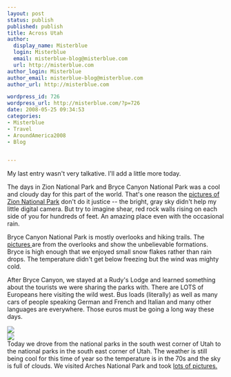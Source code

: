 ```yaml
---
layout: post
status: publish
published: publish
title: Across Utah
author:
  display_name: Misterblue
  login: Misterblue
  email: misterblue-blog@misterblue.com
  url: http://misterblue.com
author_login: Misterblue
author_email: misterblue-blog@misterblue.com
author_url: http://misterblue.com

wordpress_id: 726
wordpress_url: http://misterblue.com/?p=726
date: 2008-05-25 09:34:53
categories:
- Misterblue
- Travel
- AroundAmerica2008
- Blog


---
```

My last entry wasn't very talkative. I'll add a little more today.
<p>
The days in Zion National Park and Bryce Canyon National Park was a cool and cloudy day for this part of the world. That's one reason the <a href="http://pics.misterblue.com/v/20080500-Trip/20080524-Zion/">pictures of Zion National Park</a> don't do it justice -- the bright, gray sky didn't help my little digital camera.  But try to imagine shear, red rock walls rising on each side of you for hundreds of feet. An amazing place even with the occasional rain.
</p>
<p>
Bryce Canyon National Park is mostly overlooks and hiking trails. The <a href="http://pics.misterblue.com/v/20080500-Trip/20080524-Bryce/">pictures </a>are from the overlooks and show the unbelievable formations. Bryce is high enough that we enjoyed small snow flakes rather than rain drops. The temperature didn't get below freezing but the wind was mighty cold.
</p>
<p>
After Bryce Canyon, we stayed at a Rudy's Lodge and learned something about the tourists we were sharing the parks with. There are LOTS of Europeans here visiting the wild west. Bus loads (literally) as well as many cars of people speaking German and French and Italian and many other languages are everywhere. Those euros must be going a long way these days.
</p>
<p>
<div class="g2image_float_left"><a href="/images/oldimages/IMG_3441.jpg"><img src="/images/oldimages/thumb/IMG_3441.jpg" class="oldImageThumb"/></a></div><div class="g2image_float_right"><a href="/images/oldimages/3487"><img src="/images/oldimages/thumb/3487" class="oldImageThumb"/></a></div>Today we drove from the national parks in the south west corner of Utah to the national parks in the south east corner of Utah. The weather is still being cool for this time of year so the temperature is in the 70s and the sky is full of clouds. We visited Arches National Park and took <a href="http://pics.misterblue.com/v/20080500-Trip/20080525-Arches/">lots of pictures.</a>
</p>
